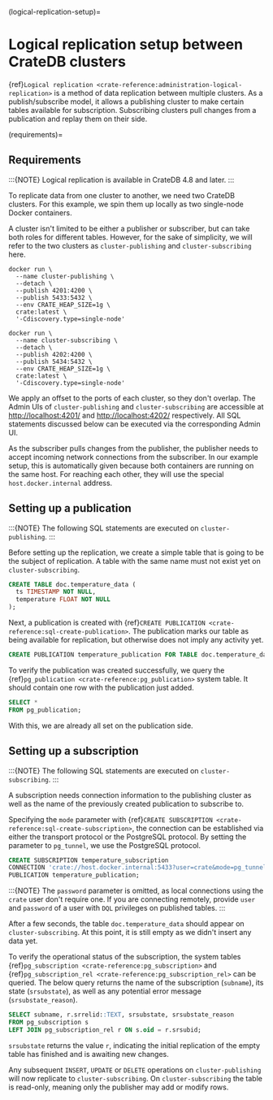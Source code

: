 (logical-replication-setup)=

# Logical replication setup between CrateDB clusters

{ref}`Logical replication <crate-reference:administration-logical-replication>`
is a method of data replication between multiple clusters.
As a publish/subscribe model, it allows a publishing cluster to make certain
tables available for subscription. Subscribing clusters pull changes from a
publication and replay them on their side.

(requirements)=

## Requirements

:::{NOTE}
Logical replication is available in CrateDB 4.8 and later.
:::

To replicate data from one cluster to another, we need two CrateDB clusters.
For this example, we spin them up locally as two single-node Docker
containers.

A cluster isn't limited to be either a publisher or subscriber, but can take
both roles for different tables. However, for the
sake of simplicity, we will refer to the two clusters as
`cluster-publishing` and `cluster-subscribing` here.

```shell
docker run \
  --name cluster-publishing \
  --detach \
  --publish 4201:4200 \
  --publish 5433:5432 \
  --env CRATE_HEAP_SIZE=1g \
  crate:latest \
  '-Cdiscovery.type=single-node'
```
```shell
docker run \
  --name cluster-subscribing \
  --detach \
  --publish 4202:4200 \
  --publish 5434:5432 \
  --env CRATE_HEAP_SIZE=1g \
  crate:latest \
  '-Cdiscovery.type=single-node'
```

We apply an offset to the ports of each cluster, so they don't overlap. The
Admin UIs of `cluster-publishing` and `cluster-subscribing` are accessible at
<http://localhost:4201/> and <http://localhost:4202/> respectively. All SQL
statements discussed below can be executed via the corresponding Admin UI.

As the subscriber pulls changes from the publisher, the publisher needs to accept
incoming network connections from the subscriber. In our example setup, this is
automatically given because both containers are running on the same host.
For reaching each other, they will use the special `host.docker.internal` address.

## Setting up a publication

:::{NOTE}
The following SQL statements are executed on `cluster-publishing`.
:::

Before setting up the replication, we create a simple table that is going to be
the subject of replication. A table with the same name must not exist yet on
`cluster-subscribing`.

```sql
CREATE TABLE doc.temperature_data (
  ts TIMESTAMP NOT NULL,
  temperature FLOAT NOT NULL
);
```

Next, a publication is created with {ref}`CREATE PUBLICATION <crate-reference:sql-create-publication>`.
The publication marks our table as being available for replication, but otherwise
does not imply any activity yet.

```sql
CREATE PUBLICATION temperature_publication FOR TABLE doc.temperature_data;
```

To verify the publication was created successfully, we query the
{ref}`pg_publication <crate-reference:pg_publication>` system table. It should
contain one row with the publication just added.

```sql
SELECT *
FROM pg_publication;
```

With this, we are already all set on the publication side.

## Setting up a subscription

:::{NOTE}
The following SQL statements are executed on `cluster-subscribing`.
:::

A subscription needs connection information to the publishing cluster as
well as the name of the previously created publication to subscribe to.

Specifying the `mode` parameter with {ref}`CREATE SUBSCRIPTION <crate-reference:sql-create-subscription>`,
the connection can be established via either the transport protocol or the
PostgreSQL protocol. By setting the parameter to `pg_tunnel`, we use the
PostgreSQL protocol.

```sql
CREATE SUBSCRIPTION temperature_subscription
CONNECTION 'crate://host.docker.internal:5433?user=crate&mode=pg_tunnel'
PUBLICATION temperature_publication;
```

:::{NOTE}
The `password` parameter is omitted, as local connections using the `crate`
user don't require one. If you are connecting remotely, provide `user` and
`password` of a user with `DQL` privileges on published tables.
:::

After a few seconds, the table `doc.temperature_data` should appear on
`cluster-subscribing`. At this point, it is still empty as we didn't insert
any data yet.

To verify the operational status of the subscription, the system tables
{ref}`pg_subscription <crate-reference:pg_subscription>` and {ref}`pg_subscription_rel <crate-reference:pg_subscription_rel>` can be queried. The below query returns
the name of the subscription (`subname`), its state (`srsubstate`), as well
as any potential error message (`srsubstate_reason`).

```sql
SELECT subname, r.srrelid::TEXT, srsubstate, srsubstate_reason
FROM pg_subscription s
LEFT JOIN pg_subscription_rel r ON s.oid = r.srsubid;
```

`srsubstate` returns the value `r`, indicating the initial replication of
the empty table has finished and is awaiting new changes.

Any subsequent `INSERT`, `UPDATE` or `DELETE` operations on
`cluster-publishing` will now replicate to `cluster-subscribing`.
On `cluster-subscribing` the table is read-only, meaning only the publisher
may add or modify rows.
